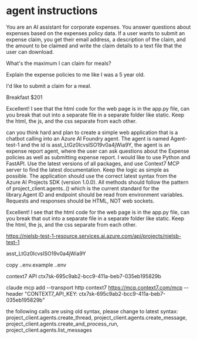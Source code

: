 
# agent instructions
You are an AI assistant for corporate expenses.
You answer questions about expenses based on the expenses policy data.
If a user wants to submit an expense claim, you get their email address, a description of the claim, and the amount to be claimed and write the claim details to a text file that the user can download.

What's the maximum I can claim for meals?

Explain the expense policies to me like I was a 5 year old.

I'd like to submit a claim for a meal.

Breakfast $201

Excellent! I see that the html code for the web page is in the app.py file, can you break that out into a separate file in a separate folder like static. Keep the html, the
js, and the css separate from each other.


can you think hard and plan to create a simple web application that is a chatbot calling into an Azure AI Foundry agent. The agent is named Agent-test-1 and the id is
asst_LtGz0IcvsISO19v0a4jWia9Y, the agent is an expense report agent, where the user can ask questions about the Expense policies as well as submitting expense report. I would
like to use Python and FastAPI. Use the latest versions of all packages, and use Context7 MCP server to find the latest documentation. Keep the logic as simple as possible. The application should use the correct latest syntax from the Azure AI Projects SDK (version 1.0.0). All methods should follow the pattern of
  project_client.agents.<resource>.<action>() which is the current standard for the library.Agent ID and endpoint should be read from environment variables. Requests and responses should be HTML, NOT web sockets.

Excellent! I see that the html code for the web page is in the app.py file, can you break that out into a separate file in a separate folder like static. Keep the html, the
js, and the css separate from each other.


https://nielsb-test-1-resource.services.ai.azure.com/api/projects/nielsb-test-1

asst_LtGz0IcvsISO19v0a4jWia9Y

copy .\.env.example .\.env

context7 API
ctx7sk-695c9ab2-bcc9-411a-beb7-035eb195829b

claude mcp add --transport http context7 https://mcp.context7.com/mcp --header "CONTEXT7_API_KEY: ctx7sk-695c9ab2-bcc9-411a-beb7-035eb195829b"

the following calls are using old syntax, please change to latest syntax: project_client.agents.create_thread, project_client.agents.create_message,
project_client.agents.create_and_process_run, project_client.agents.list_messages

